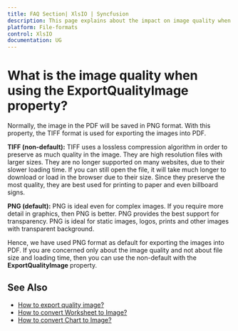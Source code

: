 ```yaml
---
title: FAQ Section| XlsIO | Syncfusion
description: This page explains about the impact on image quality when using the ExportQualityImage property of XlsIO.
platform: File-formats
control: XlsIO
documentation: UG
---
```


# What is the image quality when using the ExportQualityImage property?

Normally, the image in the PDF will be saved in PNG format. With this property, the TIFF format is used for exporting the images into PDF. 

**TIFF (non-default):**
TIFF uses a lossless compression algorithm in order to preserve as much quality in the image. They are high resolution files with larger sizes. They are no longer supported on many websites, due to their slower loading time. If you can still open the file, it will take much longer to download or load in the browser due to their size. Since they preserve the most quality, they are best used for printing to paper and even billboard signs.

**PNG (default):**
PNG is ideal even for complex images. If you require more detail in graphics, then PNG is better. PNG provides the best support for transparency. PNG is ideal for static images, logos, prints and other images with transparent background.

Hence, we have used PNG format as default for exporting the images into PDF. If you are concerned only about the image quality and not about file size and loading time, then you can use the non-default with the **ExportQualityImage** property.

## See Also

* [How to export quality image?](https://help.syncfusion.com/file-formats/xlsio/excel-to-pdf-converter-settings#export-quality-image)
* [How to convert Worksheet to Image?](https://help.syncfusion.com/file-formats/xlsio/worksheet-to-image-conversion)
* [How to convert Chart to Image?](https://help.syncfusion.com/file-formats/xlsio/chart-to-image-conversion)
